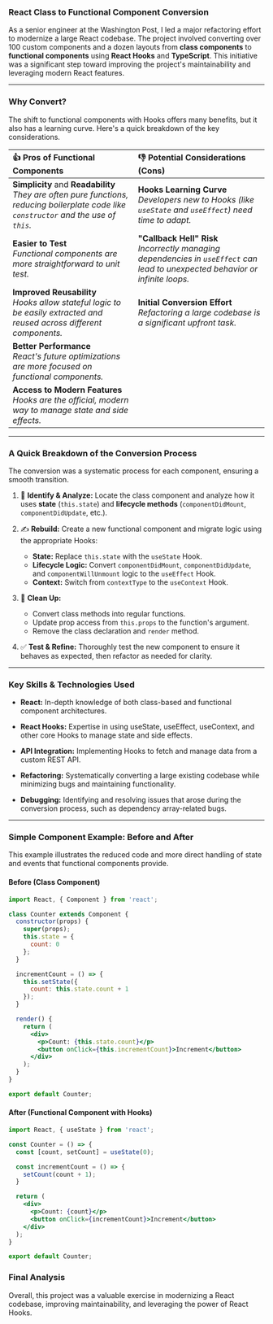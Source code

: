 ### React Class to Functional Component Conversion

As a senior engineer at the Washington Post, I led a major refactoring effort to modernize a large React codebase. The project involved converting over 100 custom components and a dozen layouts from **class components** to **functional components** using **React Hooks** and **TypeScript**. This initiative was a significant step toward improving the project's maintainability and leveraging modern React features.

-----

### Why Convert?

The shift to functional components with Hooks offers many benefits, but it also has a learning curve. Here's a quick breakdown of the key considerations.

| 👍 Pros of Functional Components | 👎 Potential Considerations (Cons) |
| :--- | :--- |
| **Simplicity** and **Readability** <br> *They are often pure functions, reducing boilerplate code like `constructor` and the use of `this`.* | **Hooks Learning Curve** <br>*Developers new to Hooks (like `useState` and `useEffect`) need time to adapt.* |
| **Easier to Test** <br>*Functional components are more straightforward to unit test.* | **"Callback Hell" Risk** <br>*Incorrectly managing dependencies in `useEffect` can lead to unexpected behavior or infinite loops.* |
| **Improved Reusability** <br>*Hooks allow stateful logic to be easily extracted and reused across different components.* | **Initial Conversion Effort** <br>*Refactoring a large codebase is a significant upfront task.* |
| **Better Performance** <br>*React's future optimizations are more focused on functional components.* | |
| **Access to Modern Features** <br>*Hooks are the official, modern way to manage state and side effects.* | |

-----

### A Quick Breakdown of the Conversion Process

The conversion was a systematic process for each component, ensuring a smooth transition.

1.  🔎 **Identify & Analyze:** Locate the class component and analyze how it uses **state** (`this.state`) and **lifecycle methods** (`componentDidMount`, `componentDidUpdate`, etc.).

2.  ✍️ **Rebuild:** Create a new functional component and migrate logic using the appropriate Hooks:

      * **State:** Replace `this.state` with the `useState` Hook.
      * **Lifecycle Logic:** Convert `componentDidMount`, `componentDidUpdate`, and `componentWillUnmount` logic to the `useEffect` Hook.
      * **Context:** Switch from `contextType` to the `useContext` Hook.

3.  🧹 **Clean Up:**

      * Convert class methods into regular functions.
      * Update prop access from `this.props` to the function's argument.
      * Remove the class declaration and `render` method.

4.  ✅ **Test & Refine:** Thoroughly test the new component to ensure it behaves as expected, then refactor as needed for clarity.

-----

### Key Skills & Technologies Used
* **React:** In-depth knowledge of both class-based and functional component architectures.

* **React Hooks:** Expertise in using useState, useEffect, useContext, and other core Hooks to manage state and side effects.

* **API Integration:** Implementing Hooks to fetch and manage data from a custom REST API.

* **Refactoring:** Systematically converting a large existing codebase while minimizing bugs and maintaining functionality.

* **Debugging:** Identifying and resolving issues that arose during the conversion process, such as dependency array-related bugs.

-----

### Simple Component Example: Before and After

This example illustrates the reduced code and more direct handling of state and events that functional components provide.

#### **Before** (Class Component)

```jsx
import React, { Component } from 'react';

class Counter extends Component {
  constructor(props) {
    super(props);
    this.state = {
      count: 0
    };
  }

  incrementCount = () => {
    this.setState({
      count: this.state.count + 1
    });
  }

  render() {
    return (
      <div>
        <p>Count: {this.state.count}</p>
        <button onClick={this.incrementCount}>Increment</button>
      </div>
    );
  }
}

export default Counter;
```

#### **After** (Functional Component with Hooks)

```jsx
import React, { useState } from 'react';

const Counter = () => {
  const [count, setCount] = useState(0);

  const incrementCount = () => {
    setCount(count + 1);
  }

  return (
    <div>
      <p>Count: {count}</p>
      <button onClick={incrementCount}>Increment</button>
    </div>
  );
}

export default Counter;
```

### Final Analysis

Overall, this project was a valuable exercise in modernizing a React codebase, improving maintainability, and leveraging the power of React Hooks.
